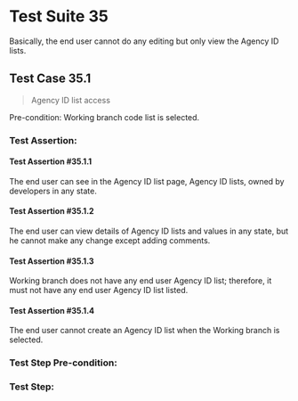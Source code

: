 # Test Suite 35

Basically, the end user cannot do any editing but only view the Agency ID lists.

## Test Case 35.1

> Agency ID list access

Pre-condition: Working branch code list is selected.


### Test Assertion:

#### Test Assertion #35.1.1
The end user can see in the Agency ID list page, Agency ID lists, owned by developers in any state.

#### Test Assertion #35.1.2
The end user can view details of Agency ID lists and values in any state, but he cannot make any change except adding comments.

#### Test Assertion #35.1.3
Working branch does not have any end user Agency ID list; therefore, it must not have any end user Agency ID list listed.

#### Test Assertion #35.1.4
The end user cannot create an Agency ID list when the Working branch is selected.

### Test Step Pre-condition:



### Test Step: